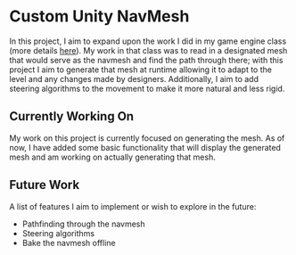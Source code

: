 # Custom Unity NavMesh
In this project, I aim to expand upon the work I did in my game engine class (more details [here](https://medium.com/@RJones0421/creating-a-custom-navmesh-b5c75b2fe5d2)). My work in that class was to read in a designated mesh that would serve as the navmesh and find the path through there; with this project I aim to generate that mesh at runtime allowing it to adapt to the level and any changes made by designers. Additionally, I aim to add steering algorithms to the movement to make it more natural and less rigid.

## Currently Working On
My work on this project is currently focused on generating the mesh. As of now, I have added some basic functionality that will display the generated mesh and am working on actually generating that mesh.

## Future Work
A list of features I aim to implement or wish to explore in the future:
- Pathfinding through the navmesh
- Steering algorithms
- Bake the navmesh offline
